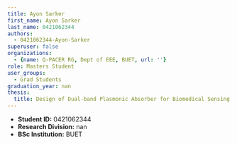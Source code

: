 ```yaml
---
title: Ayon Sarker
first_name: Ayon Sarker
last_name: 0421062344
authors:
  - 0421062344-Ayon-Sarker
superuser: false
organizations:
  - {name: Q-PACER RG, Dept of EEE, BUET, url: ''}
role: Masters Student
user_groups:
  - Grad Students
graduation_year: nan
thesis:
  title: Design of Dual-band Plasmonic Absorber for Biomedical Sensing and Environmental Monitoring
---
```


* **Student ID:** 0421062344
* **Research Division:** nan
* **BSc Institution:** BUET
